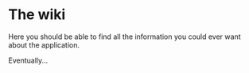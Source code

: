 # The wiki

Here you should be able to find all the information you could ever want about the application.

Eventually...